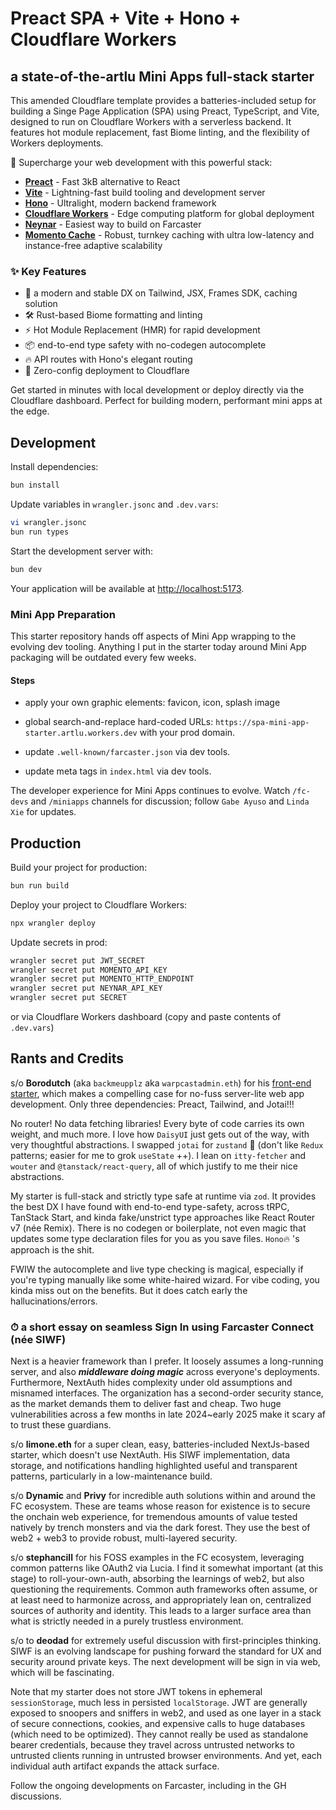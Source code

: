 # Preact SPA + Vite + Hono + Cloudflare Workers

## a state-of-the-artlu Mini Apps full-stack starter

This amended Cloudflare template provides a batteries-included setup for building a Singe Page Application (SPA) using Preact, TypeScript, and Vite, designed to run on Cloudflare Workers with a serverless backend. It features hot module replacement, fast Biome linting, and the flexibility of Workers deployments.

<!-- dash-content-start -->

🚀 Supercharge your web development with this powerful stack:

* [**Preact**](https://preactjs.com/) - Fast 3kB alternative to React
* [**Vite**](https://vite.dev/) - Lightning-fast build tooling and development server
* [**Hono**](https://hono.dev/) - Ultralight, modern backend framework
* [**Cloudflare Workers**](https://developers.cloudflare.com/workers/) - Edge computing platform for global deployment
* [**Neynar**](https://neynar.com/) - Easiest way to build on Farcaster
* [**Momento Cache**](https://gomomento.com/) - Robust, turnkey caching with ultra low-latency and instance-free adaptive scalability

### ✨ Key Features

* 🎯 a modern and stable DX on Tailwind, JSX, Frames SDK, caching solution
* 🛠️ Rust-based Biome formatting and linting
* ⚡ Hot Module Replacement (HMR) for rapid development
* 📦 end-to-end type safety with no-codegen autocomplete
* 🔥 API routes with Hono's elegant routing
* 🔄 Zero-config deployment to Cloudflare

Get started in minutes with local development or deploy directly via the Cloudflare dashboard. Perfect for building modern, performant mini apps at the edge.

<!-- dash-content-end -->

## Development

Install dependencies:

```bash
bun install
```

Update variables in `wrangler.jsonc` and `.dev.vars`:

```bash
vi wrangler.jsonc
bun run types
```

Start the development server with:

```bash
bun dev
```

Your application will be available at [http://localhost:5173](http://localhost:5173).

### Mini App Preparation

This starter repository hands off aspects of Mini App wrapping to the evolving dev tooling. Anything I put in the starter today around Mini App packaging will be outdated every few weeks.

#### Steps

* apply your own graphic elements: favicon, icon, splash image

* global search-and-replace hard-coded URLs: `https://spa-mini-app-starter.artlu.workers.dev` with your prod domain.

* update `.well-known/farcaster.json` via dev tools.

* update meta tags in `index.html` via dev tools.

The developer experience for Mini Apps continues to evolve. Watch `/fc-devs` and `/miniapps` channels for discussion; follow `Gabe Ayuso` and `Linda Xie` for updates.

## Production

Build your project for production:

```bash
bun run build
```

Deploy your project to Cloudflare Workers:

```bash
npx wrangler deploy
```

Update secrets in prod:

```bash
wrangler secret put JWT_SECRET
wrangler secret put MOMENTO_API_KEY
wrangler secret put MOMENTO_HTTP_ENDPOINT
wrangler secret put NEYNAR_API_KEY
wrangler secret put SECRET

```

or via Cloudflare Workers dashboard (copy and paste contents of `.dev.vars`)

## Rants and Credits

s/o **Borodutch** (aka `backmeupplz` aka `warpcastadmin.eth`) for his [front-end starter](https://github.com/Borodutch/frontend-starter), which makes a compelling case for no-fuss server-lite web app development. Only three dependencies: Preact, Tailwind, and Jotai!!!

 No router! No data fetching libraries! Every byte of code carries its own weight, and much more. I love how `DaisyUI` just gets out of the way, with very thoughtful abstractions. I swapped `jotai` for `zustand` 🐻 (don't like `Redux` patterns; easier for me to grok `useState` ++). I lean on `itty-fetcher` and `wouter` and `@tanstack/react-query`, all of which justify to me their nice abstractions.

My starter is full-stack and strictly type safe at runtime via `zod`. It provides the best DX I have found with end-to-end type-safety, across tRPC, TanStack Start, and kinda fake/unstrict type approaches like React Router v7 (née Remix). There is no codegen or boilerplate, not even magic that updates some type declaration files for you as you save files. `Hono`🔥 's approach is the shit.

FWIW the autocomplete and live type checking is magical, especially if you're typing manually like some white-haired wizard. For vibe coding, you kinda miss out on the benefits. But it does catch early the hallucinations/errors.

### ⏱ a short essay on seamless Sign In using Farcaster Connect (née SIWF)

Next is a heavier framework than I prefer. It loosely assumes a long-running server, and also ***middleware doing magic*** across everyone's deployments. Furthermore, NextAuth hides complexity under old assumptions and misnamed interfaces. The organization has a second-order security stance, as the market demands them to deliver fast and cheap. Two huge vulnerabilities across a few months in late 2024~early 2025 make it scary af to trust these guardians.

s/o **limone.eth** for a super clean, easy, batteries-included NextJs-based starter, which doesn't use NextAuth. His SIWF implementation, data storage, and notifications handling highlighted useful and transparent patterns, particularly in a low-maintenance build.

s/o **Dynamic** and **Privy** for incredible auth solutions within and around the FC ecosystem. These are teams whose reason for existence is to secure the onchain web experience, for tremendous amounts of value tested natively by trench monsters and via the dark forest. They use the best of web2 + web3 to provide robust, multi-layered security.

s/o **stephancill** for his FOSS examples in the FC ecosystem, leveraging common patterns like OAuth2 via Lucia. I find it somewhat important (at this stage) to roll-your-own-auth, absorbing the learnings of web2, but also questioning the requirements. Common auth frameworks often assume, or at least need to harmonize across, and appropriately lean on, centralized sources of authority and identity. This leads to a larger surface area than what is strictly needed in a purely trustless environment.

s/o to **deodad** for extremely useful discussion with first-principles thinking. SIWF is an evolving landscape for pushing forward the standard for UX and security around private keys. The next development will be sign in via web, which will be fascinating.

Note that my starter does not store JWT tokens in ephemeral `sessionStorage`, much less in persisted `localStorage`. JWT are generally exposed to snoopers and sniffers in web2, and used as one layer in a stack of secure connections, cookies, and expensive calls to huge databases (which need to be optimized). They cannot really be used as standalone bearer credentials, because they travel across untrusted networks to untrusted clients running in untrusted browser environments. And yet, each individual auth artifact expands the attack surface.

Follow the ongoing developments on Farcaster, including in the GH discussions.
